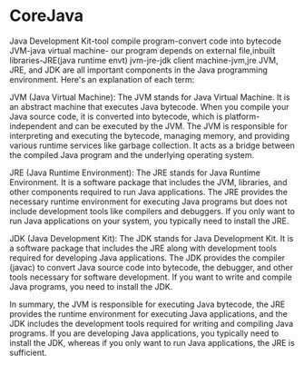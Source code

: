 # CoreJava

Java Development Kit-tool
compile program-convert code into bytecode
JVM-java virtual machine-
our program depends on external file,inbuilt libraries-JRE(java runtime envt)
jvm-jre-jdk
client machine-jvm,jre
JVM, JRE, and JDK are all important components in the Java programming environment. Here's an explanation of each term:

JVM (Java Virtual Machine):
The JVM stands for Java Virtual Machine. It is an abstract machine that executes Java bytecode. When you compile your Java source code, it is converted into bytecode, which is platform-independent and can be executed by the JVM. The JVM is responsible for interpreting and executing the bytecode, managing memory, and providing various runtime services like garbage collection. It acts as a bridge between the compiled Java program and the underlying operating system.

JRE (Java Runtime Environment):
The JRE stands for Java Runtime Environment. It is a software package that includes the JVM, libraries, and other components required to run Java applications. The JRE provides the necessary runtime environment for executing Java programs but does not include development tools like compilers and debuggers. If you only want to run Java applications on your system, you typically need to install the JRE.

JDK (Java Development Kit):
The JDK stands for Java Development Kit. It is a software package that includes the JRE along with development tools required for developing Java applications. The JDK provides the compiler (javac) to convert Java source code into bytecode, the debugger, and other tools necessary for software development. If you want to write and compile Java programs, you need to install the JDK.

In summary, the JVM is responsible for executing Java bytecode, the JRE provides the runtime environment for executing Java applications, and the JDK includes the development tools required for writing and compiling Java programs. If you are developing Java applications, you typically need to install the JDK, whereas if you only want to run Java applications, the JRE is sufficient.


